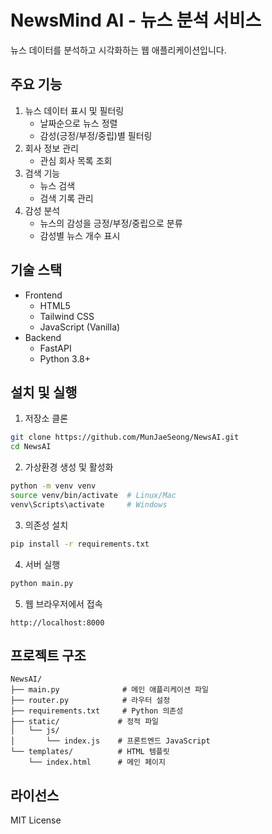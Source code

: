 # NewsMind AI - 뉴스 분석 서비스

뉴스 데이터를 분석하고 시각화하는 웹 애플리케이션입니다.

## 주요 기능

1. 뉴스 데이터 표시 및 필터링
   - 날짜순으로 뉴스 정렬
   - 감성(긍정/부정/중립)별 필터링
2. 회사 정보 관리
   - 관심 회사 목록 조회
3. 검색 기능
   - 뉴스 검색
   - 검색 기록 관리
4. 감성 분석
   - 뉴스의 감성을 긍정/부정/중립으로 분류
   - 감성별 뉴스 개수 표시

## 기술 스택

- Frontend
  - HTML5
  - Tailwind CSS
  - JavaScript (Vanilla)
- Backend
  - FastAPI
  - Python 3.8+

## 설치 및 실행

1. 저장소 클론
```bash
git clone https://github.com/MunJaeSeong/NewsAI.git
cd NewsAI
```

2. 가상환경 생성 및 활성화
```bash
python -m venv venv
source venv/bin/activate  # Linux/Mac
venv\Scripts\activate     # Windows
```

3. 의존성 설치
```bash
pip install -r requirements.txt
```

4. 서버 실행
```bash
python main.py
```

5. 웹 브라우저에서 접속
```
http://localhost:8000
```

## 프로젝트 구조

```
NewsAI/
├── main.py              # 메인 애플리케이션 파일
├── router.py            # 라우터 설정
├── requirements.txt     # Python 의존성
├── static/             # 정적 파일
│   └── js/
│       └── index.js    # 프론트엔드 JavaScript
└── templates/          # HTML 템플릿
    └── index.html      # 메인 페이지
```

## 라이선스

MIT License
